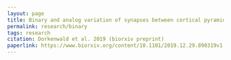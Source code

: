 ```yaml
---
layout: page
title: Binary and analog variation of synapses between cortical pyramidal neurons
permalink: research/binary
tags: research
citation: Dorkenwald et al. 2019 (biorxiv preprint)
paperlink: https://www.biorxiv.org/content/10.1101/2019.12.29.890319v1
---
```

